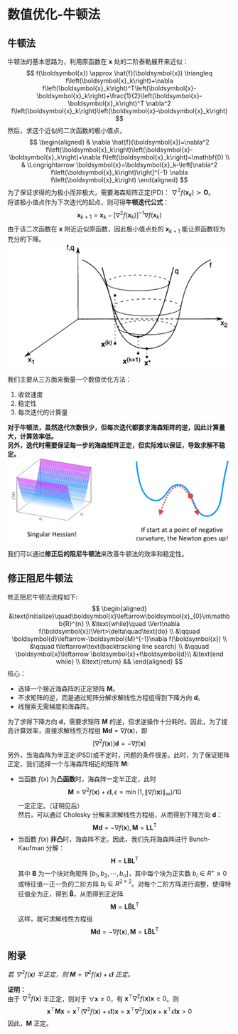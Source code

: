 # 数值优化-牛顿法

## 牛顿法
牛顿法的基本思路为，利用原函数在 $\boldsymbol{x}$ 处的二阶泰勒展开来近似：
$$
f(\boldsymbol{x}) \approx \hat{f}(\boldsymbol{x}) \triangleq f\left(\boldsymbol{x}_k\right)+\nabla f\left(\boldsymbol{x}_k\right)^T\left(\boldsymbol{x}-\boldsymbol{x}_k\right)+\frac{1}{2}\left(\boldsymbol{x}-\boldsymbol{x}_k\right)^T \nabla^2 f\left(\boldsymbol{x}_k\right)\left(\boldsymbol{x}-\boldsymbol{x}_k\right)
$$
然后，求这个近似的二次函数的极小值点，
$$
\begin{aligned}
& \nabla \hat{f}(\boldsymbol{x})=\nabla^2 f\left(\boldsymbol{x}_k\right)\left(\boldsymbol{x}-\boldsymbol{x}_k\right)+\nabla f\left(\boldsymbol{x}_k\right)=\mathbf{0} \\
& \Longrightarrow \boldsymbol{x}=\boldsymbol{x}_k-\left[\nabla^2 f\left(\boldsymbol{x}_k\right)\right]^{-1} \nabla f\left(\boldsymbol{x}_k\right)
\end{aligned}
$$
为了保证求得的为极小而非极大，需要海森矩阵正定(PD)： $\nabla^2 f\left(\boldsymbol{x}_k\right) \succ \boldsymbol{O}$。  
将该极小值点作为下次迭代的起点，则可得**牛顿迭代公式**：
$$
\boldsymbol{x}_{k+1}=\boldsymbol{x}_k-\left[\nabla^2 f\left(\boldsymbol{x}_k\right)\right]^{-1} \nabla f\left(\boldsymbol{x}_k\right)
$$
由于该二次函数在 $\boldsymbol{x}$ 附近近似原函数，因此极小值点处的 $\boldsymbol{x}_{k+1}$ 能让原函数较为充分的下降。
![](../Resources/damped_newton_method_img_1.png)

我们主要从三方面来衡量一个数值优化方法：
1. 收敛速度
2. 稳定性
3. 每次迭代的计算量

**对于牛顿法，虽然迭代次数很少，但每次迭代都要求海森矩阵的逆，因此计算量大，计算效率低。**  
**另外，迭代时需要保证每一步的海森矩阵正定，但实际难以保证，导致求解不稳定。**
![](../Resources/damped_newton_method_img_3.png)

我们可以通过**修正后的阻尼牛顿法**来改善牛顿法的效率和稳定性。
## 修正阻尼牛顿法

修正阻尼牛顿法流程如下:
$$
\begin{aligned}
&\text{initialize}\quad\boldsymbol{x}\leftarrow\boldsymbol{x}_{0}\in\mathbb{R}^{n} \\
&\text{while}\quad \Vert\nabla f(\boldsymbol{x})\Vert>\delta\quad\text{do} \\
&\qquad \boldsymbol{d}\leftarrow-\boldsymbol{M}^{-1}\nabla f(\boldsymbol{x}) \\
&\qquad t\leftarrow\text{backtracking line search} \\
&\qquad \boldsymbol{x}\leftarrow \boldsymbol{x}+t\boldsymbol{d}\\
&\text{end while} \\
&\text{return}
&&
\end{aligned}
$$
核心：
+ 选择一个接近海森阵的正定矩阵 $\boldsymbol{M}$。
+ 不求矩阵的逆，而是通过矩阵分解求解线性方程组得到下降方向 $\boldsymbol{d}$。
+ 线搜索无需梯度和海森阵。

为了求得下降方向 $\boldsymbol{d}$，需要求矩阵 $\boldsymbol{M}$ 的逆，但求逆操作十分耗时。因此，为了提高计算效率，直接求解线性方程组 $\boldsymbol{Md}=\nabla f(\boldsymbol{x})$，即
$$
\left[\nabla^2 f(\boldsymbol{x})\right] \boldsymbol{d}=-\nabla f(\boldsymbol{x})
$$
另外，当海森阵为半正定(PSD)或不定时，问题的条件很差。此时，为了保证矩阵正定，我们选择一个与海森阵相近的矩阵 $\boldsymbol{M}$:
+ 当函数 $f(x)$ 为**凸函数**时，海森阵一定半正定，此时$$\boldsymbol{M}=\nabla^2 f(\boldsymbol{x})+\epsilon \boldsymbol{I}, \epsilon=\min \left(1,\|\nabla f(\boldsymbol{x})\|_{\infty}\right) / 10$$
  一定正定。（证明见后）  
  然后，可以通过 Cholesky 分解来求解线性方程组，从而得到下降方向 $\boldsymbol{d}$：
  $$\boldsymbol{M} \boldsymbol{d}=-\nabla f(\boldsymbol{x}), \boldsymbol{M}=\boldsymbol{L} \boldsymbol{L}^{\mathrm{T}}$$
+ 当函数 $f(x)$ **非凸**时，海森阵不定。因此，我们先将海森阵进行 Bunch-Kaufman 分解：$$\boldsymbol{H}=\boldsymbol{L}\boldsymbol{B}\boldsymbol{L}^{\mathrm{T}}$$
  其中 $\boldsymbol{B}$ 为一个块对角矩阵 $[b_1, b_2, \cdots, b_n]$，其中每个块为正实数 $b_i \in R^+ \geq 0$ 或特征值一正一负的二阶方阵 $b_i\in R^{2\times 2}$。对每个二阶方阵进行调整，使得特征值全为正，得到 $\boldsymbol{\tilde{B}}$，从而得到正定阵
  $$\boldsymbol{M}=\boldsymbol{L} \boldsymbol{\tilde{B}} \boldsymbol{L}^{\mathrm{T}}$$
  这样，就可求解线性方程组
  $$\boldsymbol{M d}=-\nabla f(\boldsymbol{x}), \boldsymbol{M}=\boldsymbol{L} \boldsymbol{\tilde{B}} \boldsymbol{L}^{\mathrm{T}}$$
## 附录
*若 $\nabla^2 f(\boldsymbol{x})$ 半正定，则 $\boldsymbol{M}=\nabla^2 f(\boldsymbol{x})+\epsilon \boldsymbol{I}$ 正定。*  

**证明：**  
由于 $\nabla^2 f(\boldsymbol{x})$ 半正定，则对于 $\forall \boldsymbol{x}\neq 0$，有 $\boldsymbol{x}^\top \nabla^2 f(\boldsymbol{x}) \boldsymbol{x}\geq 0$。则
$$
\boldsymbol{x}^\top\boldsymbol{M}\boldsymbol{x}=\boldsymbol{x}^\top(\nabla^2 f(\boldsymbol{x})+\epsilon\boldsymbol{I})\boldsymbol{x}=\boldsymbol{x}^\top \nabla^2 f(\boldsymbol{x}) \boldsymbol{x}+\boldsymbol{x}^\top \epsilon\boldsymbol{I}\boldsymbol{x}> 0
$$
因此，$\boldsymbol{M}$ 正定。
